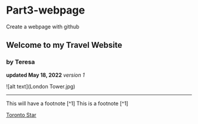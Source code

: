 # Part3-webpage
Create a webpage with github
## Welcome to my Travel Website
### by Teresa

**updated May 18, 2022**
*version 1*

![alt text](London Tower.jpg)


---
This will have a footnote [^1] This is a footnote [^1]

[Toronto Star](https://www.thestar.com)
